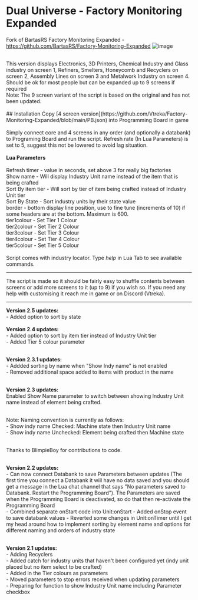 # Dual Universe - Factory Monitoring Expanded
Fork of BartasRS Factory Monitoring Expanded - https://github.com/BartasRS/Factory-Monitoring-Expanded
![image](https://user-images.githubusercontent.com/94600381/222389623-ad7aa55e-e8ce-4b87-8a8c-e2e8b5bd2b31.png)

<br>
This version displays Electronics, 3D Printers, Chemical Industry and Glass industry on screen 1, Refiners, Smelters, Honeycomb and Recyclers on screen 2, Assembly Lines on screen 3 and Metalwork Industry on screen 4. Should be ok for most people but can be expanded up to 9 screens if required<br>
Note: The 9 screen variant of the script is based on the original and has not been updated.
<br><br>
## Installation
Copy [4 screen version](https://github.com/Vtreka/Factory-Monitoring-Expanded/blob/main/PB.json) into Programming Board in game <br><br>
Simply connect core and 4 screens in any order (and optionally a databank) to Programing Board and run the script. Refresh rate (In Lua Parameters) is set to 5, suggest this not be lowered to avoid lag situation.<br><br>
<b>Lua Parameters</b><br><br>
Refresh timer - value in seconds, set above 3 for really big factories<br>
Show name - Will display Industry Unit name instead of the item that is being crafted<br>
Sort By item tier - Will sort by tier of item being crafted instead of Industry Unit tier <br>
Sort By State - Sort industry units by their state value <br>
border - bottom display line position, use to fine tune (increments of 10) if some headers are at the bottom. Maximum is 600.<br>
tier1colour - Set Tier 1 Colour<br>
tier2colour - Set Tier 2 Colour<br>
tier3colour - Set Tier 3 Colour<br>
tier4colour - Set Tier 4 Colour<br>
tier5colour - Set Tier 5 Colour<br>

<br>
Script comes with industry locator. Type <i>help</i> in Lua Tab to see available commands.

<hr>
The script is made so it should be fairly easy to shuffle contents between screens or add more screens to it (up to 9) if you wish so. If you need any help with customising it reach me in game or on Discord (Vtreka).

<br>
<hr>
<b>Version 2.5 updates:</b><br>
    - Added option to sort by state<br>
<br>
<b>Version 2.4 updates:</b><br>
    - Added option to sort by item tier instead of Industry Unit tier<br>
    - Added Tier 5 colour parameter<br><br>

<b>Version 2.3.1 updates:</b><br>
    - Addded sorting by name when "Show Indy name" is not enabled<br>
    - Removed additional space added to items with product in the name<br><br>
    
<b>Version 2.3 updates:</b><br>
Enabled Show Name parameter to switch between showing Industry Unit name instead of element being crafted. <br><br>

Note: Naming convention is currently as follows:<br>
    - Show indy name Checked: Machine state then Industry Unit name<br>
    - Show indy name Unchecked: Element being crafted then Machine state<br><br>

Thanks to BlimpieBoy for contributions to code.<br>
<br>

<b>Version 2.2 updates:</b><br>
    - Can now connect Databank to save Parameters between updates (The first time you connect a Databank it will have no data saved and you should get a message in the Lua chat channel that says "No parameters saved to Databank. Restart the Programming Board"). The Parameters are saved when the Programming Board is deactivated, so do that then re-activate the Programming Board<br>
    - Combined separate onStart code into Unit:onStart
    - Added onStop event to save databank values
    - Reverted some changes in Unit:onTimer until I get my head around how to implement sorting by element name and options for different naming and orders of industry state <br><br>

<b>Version 2.1 updates:</b><br>
    - Adding Recyclers<br>
    - Added catch for industry units that haven't been configured yet (indy unit placed but no item select to be crafted)<br>
    - Added in the Tier colours as parameters<br>
    - Moved parameters to stop errors received when updating parameters<br>
    - Preparing for function to show Industry Unit name including Parameter checkbox<br>
